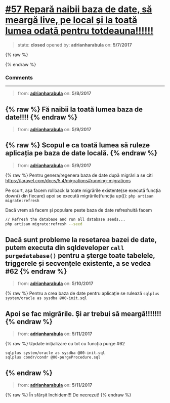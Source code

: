 # [\#57 Repară naibii baza de date, să meargă live, pe local și la toată lumea odată pentru totdeauna!!!!!!](https://github.com/adrianharabula/condr/issues/57)

> state: **closed** opened by: **adrianharabula** on: **5/7/2017**

{% raw %}

{% endraw %}


### Comments

---
> from: [**adrianharabula**](https://github.com/adrianharabula/condr/issues/57#issuecomment-299930453) on: **5/8/2017**

{% raw %}
Fă naibii la toată lumea baza de date!!!!
{% endraw %}
---
> from: [**adrianharabula**](https://github.com/adrianharabula/condr/issues/57#issuecomment-300140922) on: **5/9/2017**

{% raw %}
Scopul e ca toată lumea să ruleze aplicația pe baza de date locală.
{% endraw %}
---
> from: [**adrianharabula**](https://github.com/adrianharabula/condr/issues/57#issuecomment-300141906) on: **5/9/2017**

{% raw %}
Pentru genera/regenera baza de date după migrări a se citi https://laravel.com/docs/5.4/migrations#running-migrations

Pe scurt, așa facem rollback la toate migrările existente(se execută funcția down() din fiecare) apoi se execută migrările(funcția up()):
`php artisan migrate:refresh`

Dacă vrem să facem și populare peste baza de date refreshuită facem
```bash
// Refresh the database and run all database seeds...
php artisan migrate:refresh --seed
```

Dacă sunt probleme la resetarea bazei de date, putem executa din sqldeveloper `call purgedatabase()` pentru a șterge toate tabelele, triggerele și secvențele existente, a se vedea #62 
{% endraw %}
---
> from: [**adrianharabula**](https://github.com/adrianharabula/condr/issues/57#issuecomment-300456946) on: **5/10/2017**

{% raw %}
Pentru a crea baza de date pentru aplicație se rulează
```sqlplus system/oracle as sysdba @00-init.sql```

Apoi se fac migrările. Și ar trebui să meargă!!!!!!!
{% endraw %}
---
> from: [**adrianharabula**](https://github.com/adrianharabula/condr/issues/57#issuecomment-300917885) on: **5/11/2017**

{% raw %}
Update inițializare cu tot cu funcția purge #62 
```
sqlplus system/oracle as sysdba @00-init.sql
sqlplus condr/condr @00-purgeProcedure.sql
```
{% endraw %}
---
> from: [**adrianharabula**](https://github.com/adrianharabula/condr/issues/57#issuecomment-300923990) on: **5/11/2017**

{% raw %}
În sfârșit închidem!!! De necrezut!
{% endraw %}
